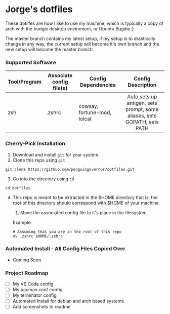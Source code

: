 # Jorge's dotfiles

These dotilfes are how I like to use my machine, which is typically a copy of arch with the budgie desktop enviroment, or Ubuntu Bugdie (:

The master branch contains my latest setup, if my setup is to drastically change in any way, the current setup will become it's own branch and the new setup will become the master branch

### Supported Software
| Tool/Program 	| Associate config file(s) 	| Config Dependencies         	|                            Config Description                           	|
|--------------	|--------------------------	|-----------------------------	|:-----------------------------------------------------------------------:	|
| zsh          	|  .zshrc                  	| cowsay, fortune-mod, lolcat 	| Auto sets up antigen, sets prompt, some aliases, sets GOPATH, sets PATH 	|

### Cherry-Pick Installation 
1. Download and install `git` for your system
2. Clone this repo using `git`
```shell
git clone https://github.com/penguingovernor/dotfiles.git
```
3. Go into the directory using `cd`
```shell
cd dotfiles
```
4. This repo is meant to be extracted in the $HOME directory that is, the root of this directory should correspond with $HOME of your machine
    1. Move the associated config file to it's place in the filesystem

    Example:
    ```shell
    # Assuming that you are in the root of this repo
    mv .zshrc $HOME/.zshrc
    ```

### Automated Install - All Config Files Copied Over
* Coming Soon

### Project Roadmap
- [ ] My VS Code config
- [ ] My pacman.conf config
- [ ] My terminator config
- [ ] Automated Install for debian and arch based systems
- [ ] Add screenshots to readme